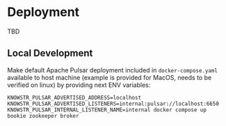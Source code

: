 # Deployment

TBD

## Local Development

Make default Apache Pulsar deployment included in `docker-compose.yaml` available to host machine (example is provided for MacOS, needs to be verified on linux) by providing next ENV variables:

```
KNOWSTR_PULSAR_ADVERTISED_ADDRESS=localhost KNOWSTR_PULSAR_ADVERTISED_LISTENERS=internal:pulsar://localhost:6650 KNOWSTR_PULSAR_INTERNAL_LISTENER_NAME=internal docker compose up bookie zookeeper broker
```
